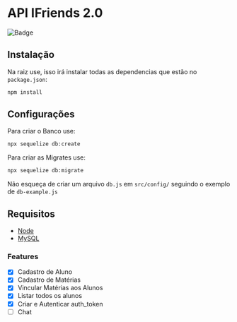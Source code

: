 # API IFriends 2.0
![Badge](https://img.shields.io/badge/MaracTech-IFriends-blueviolet)

## Instalação

Na raiz use, isso irá instalar todas as dependencias que estão no `package.json`:
```bash
npm install
```

## Configurações
Para criar o Banco use:
```bash
npx sequelize db:create
```
Para criar as Migrates use:
```bash
npx sequelize db:migrate
```
Não esqueça de criar um arquivo `db.js` em `src/config/` seguindo o exemplo de `db-example.js`

## Requisitos
- [Node](https://nodejs.org/en/download/)
- [MySQL](https://www.mysql.com/downloads/)

### Features

- [x] Cadastro de Aluno
- [x] Cadastro de Matérias
- [x] Vincular Matérias aos Alunos
- [x] Listar todos os alunos
- [x] Criar e Autenticar auth_token
- [ ] Chat
